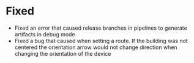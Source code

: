 # Fixed
- Fixed an error that caused release branches in pipelines to generate artifacts in debug mode
- Fixed a bug that caused when setting a route. If the building was not centered the orientation arrow would not change direction when changing the orientation of the device

